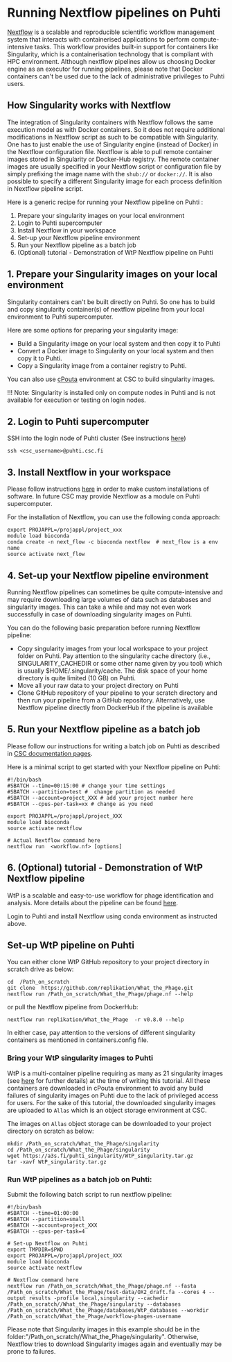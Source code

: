 
# Running Nextflow pipelines on Puhti
[Nextflow](https://www.nextflow.io/) is a scalable and reproducible scientific workflow management system that interacts with containerised applications to perform compute-intensive tasks. This workflow provides built-in support for containers like Singularity, which is a containerisation technology that is compliant with HPC environment. Although nextflow pipelines allow us choosing Docker engine as an executor for running pipelines, please note that Docker containers can't be used due to the lack of administrative privileges to Puhti users. 

## How Singularity works with Nextflow
The integration of Singularity containers with Nextflow follows the same execution model as with Docker containers. So it does not require additional modifications in Nextflow script as such to be compatible with Singularity. One has to just enable the use of Singularity engine (instead of Docker) in the Nextflow configuration file. Nextflow is able to pull remote container images stored in Singularity or Docker-Hub registry. The remote container images are usually specified in your Nextflow script or configuration file by simply prefixing the image name with the `shub://` or `docker://`. It is also possible to specify a different Singularity image for each process definition in Nextflow pipeline script. 

Here is a generic recipe for running your Nextflow pipeline on Puhti :
1. Prepare your singularity images on your local environment
2. Login to Puhti supercomputer
3. Install Nextflow in your workspace
4. Set-up your Nextflow pipeline environment
5. Run your Nextflow pipeline as a batch job
6. (Optional) tutorial - Demonstration of WtP Nextflow pipeline on Puhti

## 1. Prepare your Singularity images on your local environment

Singularity containers can't be built directly on Puhti. So one has to build and copy singularity container(s) of nextflow pipeline from your local environment to Puhti supercomputer. 

Here are some options for preparing your singularity image:

- Build a Singularity image on your local system  and then copy it to Puhti
- Convert a Docker image to Singularity on your local system and then copy it to Puhti.
- Copy a Singularity image from a container registry to Puhti.

You can also use [cPouta](../../cloud/pouta/launch-vm-from-web-gui.md) environment at CSC to build singularity images.

!!!  Note: Singularity is installed only on compute nodes in Puhti and is not available for execution or testing on login nodes.

## 2. Login to Puhti supercomputer

SSH into the login node of Puhti cluster (See instructions [here](../../computing/overview.md))

```
ssh <csc_username>@puhti.csc.fi
```

## 3. Install Nextflow in your workspace

Please follow instructions [here](../../apps/bioconda.md#2-installing-software-for-your-own-use-with-bioconda) in order to make custom installations of software. In future CSC may provide Nextflow as a module on Puhti supercomputer.

For the installation of Nextflow, you can use the following conda approach: 

```
export PROJAPPL=/projappl/project_xxx
module load bioconda
conda create -n next_flow -c bioconda nextflow  # next_flow is a env name
source activate next_flow  
```

## 4. Set-up your Nextflow pipeline environment

Running Nextflow pipelines can sometimes be quite compute-intensive and may require downloading large volumes of data such as databases and singularity images. This can take a while and may not even work successfully in case of downloading singularity images on Puhti. 

You can do the following basic preparation before running Nextflow pipeline:

- Copy singularity images from your local workspace to your project folder on Puhti. Pay attention to the singularity cache directory (i.e., SINGULARITY_CACHEDIR or some other name given by you tool) which is usually $HOME/.singularity/cache. The disk space of your home directory is quite limited (10 GB) on Puhti.
- Move all your raw data to your project directory on Puhti
- Clone GitHub repository of your pipeline to your scratch directory and then run your pipeline from a GitHub repository. Alternatively, use Nextflow pipeline directly from DockerHub if the pipeline is available

## 5. Run your Nextflow pipeline as a batch job

Please follow our instructions for writing a batch job on Puhti as described in [CSC documentation pages](../../computing/running/example-job-scripts-puhti.md).

Here is a minimal script to get started with your Nextflow pipeline on Puhti:

```
#!/bin/bash
#SBATCH --time=00:15:00 # change your time settings
#SBATCH --partition=test #  change partition as needed
#SBATCH --account=project_XXX # add your project number here
#SBATCH --cpus-per-task=xx # change as you need

export PROJAPPL=/projappl/project_XXX
module load bioconda
source activate nextflow

# Actual Nextflow command here
nextflow run  <workflow.nf> [options]
```

## 6. (Optional) tutorial - Demonstration of WtP Nextflow pipeline

WtP is a scalable and easy-to-use workflow for phage identification and analysis. More details about the pipeline can be found [here](https://github.com/replikation/What_the_Phage).

Login to Puhti and install Nextflow using conda environment as instructed above.

## Set-up WtP pipeline on Puhti

You can either clone WtP GitHub repository to your project directory in scratch drive  as below:

```
cd  /Path_on_scratch
git clone  https://github.com/replikation/What_the_Phage.git
nextflow run /Path_on_scratch/What_the_Phage/phage.nf --help
```

or pull the Nextflow pipeline from DockerHub:

```
nextflow run replikation/What_the_Phage  -r v0.8.0 --help
```

In either case, pay attention to the versions of different singularity containers as mentioned in containers.config file. 

### Bring your WtP singularity images to Puhti

WtP is a multi-container pipeline requiring as many as 21 singularity images (see [here](https://github.com/replikation/What_the_Phage/blob/master/configs/container.config) for further details) at the time of writing this tutorial. All these containers are downloaded in cPouta environment to avoid any build failures of singularity images on Puhti due to the lack of privileged access for users. For the sake of this tutorial, the downloaded singularity images are uploaded to ``Allas`` which is an object storage environment at CSC.

The images on `Allas` object storage can be downloaded to your project directory on scratch as below:
```
mkdir /Path_on_scratch/What_the_Phage/singularity
cd /Path_on_scratch/What_the_Phage/singularity
wget https://a3s.fi/puhti_singularity/WtP_singularity.tar.gz
tar -xavf WtP_singularity.tar.gz
```

### Run WtP pipelines as a batch job on Puhti:

Submit the following batch script to run nextflow pipeline:
```
#!/bin/bash
#SBATCH --time=01:00:00
#SBATCH --partition=small
#SBATCH --account=project_XXX
#SBATCH --cpus-per-task=4

# Set-up Nextflow on Puhti
export TMPDIR=$PWD
export PROJAPPL=/projappl/project_XXX
module load bioconda
source activate nextflow

# Nextflow command here
nextflow run /Path_on_scratch/What_the_Phage/phage.nf --fasta /Path_on_scratch/What_the_Phage/test-data/OX2_draft.fa --cores 4 --output results -profile local,singularity --cachedir /Path_on_scratch//What_the_Phage/singularity --databases /Path_on_scratch/What_the_Phage/databases/WtP_databases --workdir
/Path_on_scratch/What_the_Phage/workflow-phages-username 
```

Please note that Singularity images in this example should be in the folder:"/Path_on_scratch//What_the_Phage/singularity". Otherwise, Nextflow tries to download Singularity images again and eventually may be prone to failures.
